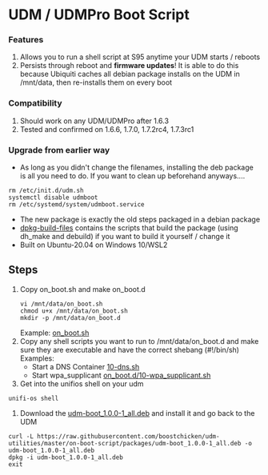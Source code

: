 # UDM / UDMPro Boot Script
### Features
1. Allows you to run a shell script at S95 anytime your UDM starts / reboots
1. Persists through reboot and **firmware updates**! It is able to do this because Ubiquiti caches all debian package installs on the UDM in /mnt/data, then re-installs them on every boot


### Compatibility
1. Should work on any UDM/UDMPro after 1.6.3
2. Tested and confirmed on 1.6.6, 1.7.0, 1.7.2rc4, 1.7.3rc1

### Upgrade from earlier way
* As long as you didn't change the filenames, installing the deb package is all you need to do.  If you want to clean up beforehand anyways....
```
rm /etc/init.d/udm.sh
systemctl disable udmboot
rm /etc/systemd/system/udmboot.service
```
* The new package is exactly the old steps packaged in a debian package
* [dpkg-build-files](dpkg-build-files) contains the scripts that build the package (using dh_make and debuild) if you want to build it yourself / change it
* Built on Ubuntu-20.04 on Windows 10/WSL2

## Steps
1. Copy on_boot.sh and make on_boot.d
    ```shell script
    vi /mnt/data/on_boot.sh
    chmod u+x /mnt/data/on_boot.sh
    mkdir -p /mnt/data/on_boot.d
    ```
    Example: [on_boot.sh](examples/udm-files/on_boot.sh)
1. Copy any shell scripts you want to run to /mnt/data/on_boot.d and make sure they are executable and have the correct shebang (#!/bin/sh)
    Examples: 
    * Start a DNS Container [10-dns.sh](../dns-common/on_boot.d/10-dns.sh)
    * Start wpa_supplicant [on_boot.d/10-wpa_supplicant.sh](examples/udm-files/on_boot.d/10-start-containers.sh)
1. Get into the unifios shell on your udm
```shell script
unifi-os shell
```
1. Download the [udm-boot_1.0.0-1_all.deb](packages/udm-boot_1.0.0-1_all.deb) and install it and go back to the UDM
```shell script
curl -L https://raw.githubusercontent.com/boostchicken/udm-utilities/master/on-boot-script/packages/udm-boot_1.0.0-1_all.deb -o udm-boot_1.0.0-1_all.deb
dpkg -i udm-boot_1.0.0-1_all.deb
exit
```
